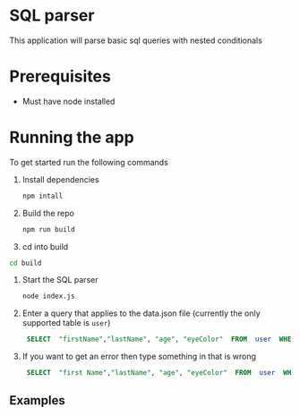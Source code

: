 # SQL parser

This application will parse basic sql queries with nested conditionals

# Prerequisites

- Must have node installed

# Running the app

To get started run the following commands

1. Install dependencies

   ```bash
   npm intall
   ```

1. Build the repo

   ```bash
   npm run build
   ```

1. cd into build

```bash
cd build
```

1. Start the SQL parser

   ```bash
   node index.js
   ```

1. Enter a query that applies to the data.json file (currently the only supported table is `user`)

   ```sql
    SELECT  "firstName","lastName", "age", "eyeColor"  FROM  user  WHERE  ("eyeColor" = "blue" AND gender != "female") OR ("eyeColor" = "blue" AND gender != "male");
   ```

1. If you want to get an error then type something in that is wrong

   ```sql
    SELECT  "first Name","lastName", "age", "eyeColor"  FROM  user  WHERE  ("eyeColor" = "blue" AND gender != "female") OR ("eyeColor" = "blue" AND gender != "male");
   ```

## Examples
